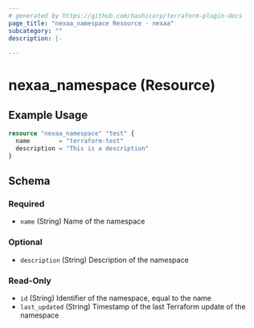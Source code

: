 ```yaml
---
# generated by https://github.com/hashicorp/terraform-plugin-docs
page_title: "nexaa_namespace Resource - nexaa"
subcategory: ""
description: |-
  
---
```


# nexaa_namespace (Resource)



## Example Usage

```terraform
resource "nexaa_namespace" "test" {
  name        = "terraform-test"
  description = "This is a description"
}
```

<!-- schema generated by tfplugindocs -->
## Schema

### Required

- `name` (String) Name of the namespace

### Optional

- `description` (String) Description of the namespace

### Read-Only

- `id` (String) Identifier of the namespace, equal to the name
- `last_updated` (String) Timestamp of the last Terraform update of the namespace
